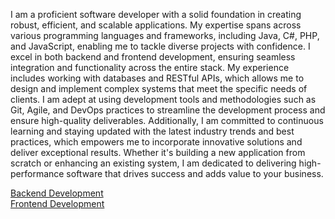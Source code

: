 I am a proficient software developer with a solid foundation in creating robust, efficient, and scalable applications. My expertise spans across various programming languages and frameworks, including Java, C#, PHP, and JavaScript, enabling me to tackle diverse projects with confidence. I excel in both backend and frontend development, ensuring seamless integration and functionality across the entire stack. My experience includes working with databases and RESTful APIs, which allows me to design and implement complex systems that meet the specific needs of clients. I am adept at using development tools and methodologies such as Git, Agile, and DevOps practices to streamline the development process and ensure high-quality deliverables. Additionally, I am committed to continuous learning and staying updated with the latest industry trends and best practices, which empowers me to incorporate innovative solutions and deliver exceptional results. Whether it's building a new application from scratch or enhancing an existing system, I am dedicated to delivering high-performance software that drives success and adds value to your business.

[Backend Development](backend_developer/backend-developer)  
[Frontend Development](frontend_developer/frontedn-developer) 